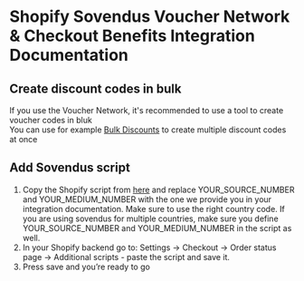 # Shopify Sovendus Voucher Network & Checkout Benefits Integration Documentation


## Create discount codes in bulk

If you use the Voucher Network, it's recommended to use a tool to create voucher codes in bluk \
You can use for example [Bulk Discounts](https://apps.shopify.com/bulk-discounts) to create multiple discount codes at once

## Add Sovendus script

1.	Copy the Shopify script from [here](https://github.com/Sovendus-GmbH/Sovendus-Shopify-Voucher-Network-and-Checkout-Benefits-Documentation/blob/main/shopify.template.html) and replace YOUR_SOURCE_NUMBER and YOUR_MEDIUM_NUMBER with the one we provide you in your integration documentation. Make sure to use the right country code. If you are using sovendus for multiple countries, make sure you define YOUR_SOURCE_NUMBER and YOUR_MEDIUM_NUMBER in the script as well.
2.	In your Shopify backend go to: Settings -> Checkout -> Order status page -> Additional scripts - paste the script and save it. 
3.	Press save and you’re ready to go
